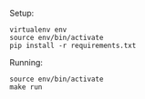 Setup:

    virtualenv env
    source env/bin/activate
    pip install -r requirements.txt


Running:

    source env/bin/activate
    make run